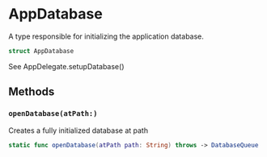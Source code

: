 # AppDatabase

A type responsible for initializing the application database.

``` swift
struct AppDatabase
```

See AppDelegate.setupDatabase()

## Methods

### `openDatabase(atPath:)`

Creates a fully initialized database at path

``` swift
static func openDatabase(atPath path: String) throws -> DatabaseQueue
```
